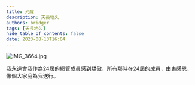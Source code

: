 ```yaml
---
title: 光耀
description: 天長地久
authors: bridger
tags: [天長地久]
hide_table_of_contents: false
date: 2023-08-13T16:04
---
```



![IMG_3664.jpg](https://e.brid.pw/i/2023/08/13/qj4hts-2.webp)

<!-- truncate -->

我永遠會我作為24屆的網管成員感到驕傲，所有那時在24屆的成員，由衷感恩，像個大家庭為我送行。  